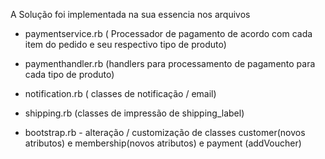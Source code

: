 A Solução foi implementada na sua essencia nos arquivos

- paymentservice.rb  ( Processador de pagamento de acordo com cada item do pedido e seu respectivo tipo de produto)
- paymenthandler.rb  (handlers para processamento de pagamento para cada tipo de produto)

- notification.rb ( classes de notificação  / email)

- shipping.rb (classes de impressão de shipping_label)

- bootstrap.rb - alteração / customização de classes customer(novos atributos) e 
membership(novos atributos) e payment (addVoucher)


